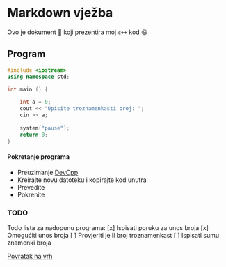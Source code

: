 # Markdown vježba

Ovo je dokument :memo: koji prezentira moj `c++` kod :smiley:

## Program

```cpp
#include <iostream>
using namespace std;

int main () {
    
    int a = 0;
    cout << "Upisite troznamenkasti broj: ";
    cin >> a;
    
    system("pause");
    return 0;
}
```
#### Pokretanje programa
- Preuzimanje [DevCpp](https://sourceforge.net/projects/orwelldevcpp/)
- Kreirajte novu datoteku i kopirajte kod unutra
- Prevedite
- Pokrenite

### TODO
Todo lista za nadopunu programa:
[x] Ispisati poruku za unos broja
[x] Omogućiti unos broja
[ ] Provjeriti je li broj troznamenkast
[ ] Ispisati sumu znamenki broja

[Povratak na vrh](#markdown-vjezba)
